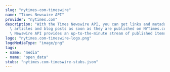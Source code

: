 ```yaml
---
slug: "nytimes-com-timeswire"
name: "Times Newswire API"
provider: "nytimes.com"
description: "With the Times Newswire API, you can get links and metadata for Times\
  \ articles and blog posts as soon as they are published on NYTimes.com. The Times\
  \ Newswire API provides an up-to-the-minute stream of published items."
logo: "nytimes.com-timeswire-logo.png"
logoMediaType: "image/png"
tags:
- name: "media"
- name: "open_data"
stubs: "nytimes.com-timeswire-stubs.json"
---
```

